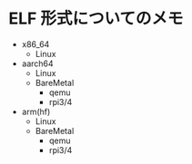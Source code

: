 # ELF 形式についてのメモ

- x86_64
  - Linux
- aarch64
  - Linux
  - BareMetal 
    - qemu
    - rpi3/4
- arm(hf)
  - Linux
  - BareMetal
    - qemu
    - rpi3/4
